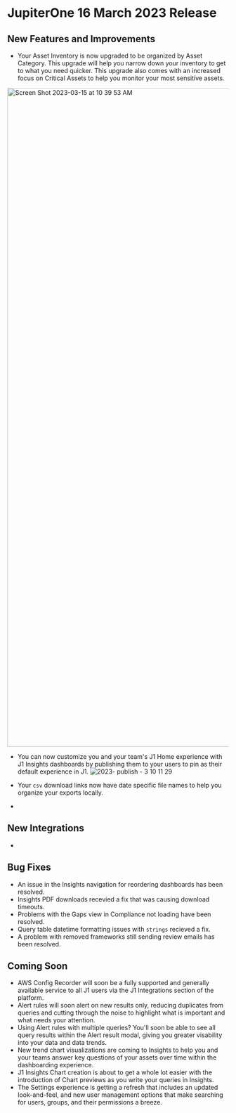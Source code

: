 # JupiterOne 16 March 2023 Release

## New Features and Improvements
- Your Asset Inventory is now upgraded to be organized by Asset Category. This upgrade will help you narrow down your inventory to get to what you need quicker. This upgrade also comes with an increased focus on Critical Assets to help you monitor your most sensitive assets. 
<img width="1500" alt="Screen Shot 2023-03-15 at 10 39 53 AM" src="https://user-images.githubusercontent.com/112508192/225382210-204da65e-0994-41a9-9ab9-52187087063c.png">

- You can now customize you and your team's J1 Home experience with J1 Insights dashboards by publishing them to your users to pin as their default experience in J1. 
![2023- publish - 3 10 11 29](https://user-images.githubusercontent.com/112508192/225382253-aca6d9b5-a75d-4d4a-ad8d-cc595a15ff7d.gif)
- Your `csv` download links now have date specific file names to help you organize your exports locally. 

- 
  

## New Integrations

- 

## Bug Fixes
- An issue in the Insights navigation for reordering dashboards has been resolved. 
- Insights PDF downloads recevied a fix that was causing download timeouts. 
- Problems with the Gaps view in Compliance not loading have been resolved. 
- Query table datetime formatting issues with `strings` recieved a fix. 
- A problem with removed frameworks still sending review emails has been resolved.  

## Coming Soon
- AWS Config Recorder will soon be a fully supported and generally available service to all J1 users via the J1 Integrations section of the platform.
- Alert rules will soon alert on new results only, reducing duplicates from queries and cutting through the noise to highlight what is important and what needs your attention. 
- Using Alert rules with multiple queries? You'll soon be able to see all query results within the Alert result modal, giving you greater visability into your data and data trends.
- New trend chart visualizations are coming to Insights to help you and your teams answer key questions of your assets over time within the dashboarding experience. 
- J1 Insights Chart creation is about to get a whole lot easier with the introduction of Chart previews as you write your queries in Insights. 
- The Settings experience is getting a refresh that includes an updated look-and-feel, and new user management options that make searching for users, groups, and their permissions a breeze. 
